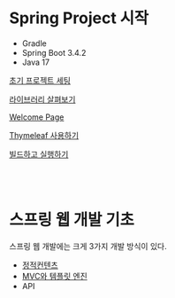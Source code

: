 # Spring Project 시작
- Gradle
- Spring Boot 3.4.2
- Java 17

[초기 프로젝트 세팅](memo/BUILD.md)

[라이브러리 살펴보기](memo/spring-libraries.md)

[Welcome Page](memo/welcome-page.md)

[Thymeleaf 사용하기](memo/thymeleaf-basics.md)

[빌드하고 실행하기](memo/gradle-build-run.md)

<br />
<br />

# 스프링 웹 개발 기초

스프링 웹 개발에는 크게 3가지 개발 방식이 있다.
- [정적컨텐츠](memo/static-content.md)
- [MVC와 템플릿 엔진](memo/mvc-and-template-engines.md)
- API
